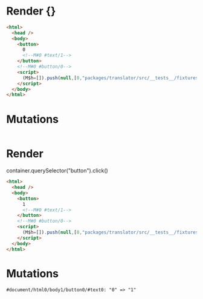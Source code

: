 # Render {}
```html
<html>
  <head />
  <body>
    <button>
      0
      <!--M#0 #text/1-->
    </button>
    <!--M#0 #button/0-->
    <script>
      (M$h=[]).push(null,[0,"packages/translator/src/__tests__/fixtures/basic-handler-refless/template.marko_0",])
    </script>
  </body>
</html>
```

# Mutations
```

```


# Render 
container.querySelector("button").click()

```html
<html>
  <head />
  <body>
    <button>
      1
      <!--M#0 #text/1-->
    </button>
    <!--M#0 #button/0-->
    <script>
      (M$h=[]).push(null,[0,"packages/translator/src/__tests__/fixtures/basic-handler-refless/template.marko_0",])
    </script>
  </body>
</html>
```

# Mutations
```
#document/html0/body1/button0/#text0: "0" => "1"
```